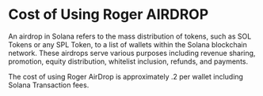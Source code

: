 # Cost of Using Roger AIRDROP

An airdrop in Solana refers to the mass distribution of tokens, such as SOL Tokens or any SPL Token, to a list of wallets within the Solana blockchain network. These airdrops serve various purposes including revenue sharing, promotion, equity distribution, whitelist inclusion, refunds, and payments.

&#x20;

The cost of using Roger AirDrop is approximately .2 per wallet including Solana Transaction fees.
